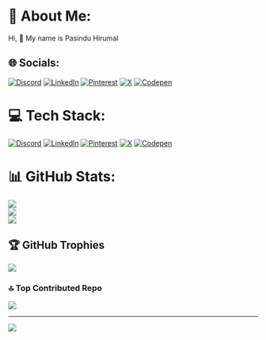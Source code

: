 # 💫 About Me:
Hi, 👋 My name is Pasindu Hirumal


## 🌐 Socials:
[![Discord](https://img.shields.io/badge/Discord-%237289DA.svg?logo=discord&logoColor=white)](https://discord.gg/https://support.discord.com/hc/en-us/profiles/26941006315799) [![LinkedIn](https://img.shields.io/badge/LinkedIn-%230077B5.svg?logo=linkedin&logoColor=white)](https://linkedin.com/in/www.linkedin.com/in/pasindu-hirumal-b0a37029b) [![Pinterest](https://img.shields.io/badge/Pinterest-%23E60023.svg?logo=Pinterest&logoColor=white)](https://pinterest.com/https://pin.it/3p5XcdLa4) [![X](https://img.shields.io/badge/X-black.svg?logo=X&logoColor=white)](https://x.com/https://x.com/HirumalP) [![Codepen](https://img.shields.io/badge/Codepen-000000?style=for-the-badge&logo=codepen&logoColor=white)](https://codepen.io/https://codepen.io/P-Hirumal) 

# 💻 Tech Stack:
[![Discord](https://img.shields.io/badge/Discord-%237289DA.svg?logo=discord&logoColor=white)](https://discord.gg/https://support.discord.com/hc/en-us/profiles/26941006315799) [![LinkedIn](https://img.shields.io/badge/LinkedIn-%230077B5.svg?logo=linkedin&logoColor=white)](https://linkedin.com/in/www.linkedin.com/in/pasindu-hirumal-b0a37029b) [![Pinterest](https://img.shields.io/badge/Pinterest-%23E60023.svg?logo=Pinterest&logoColor=white)](https://pinterest.com/https://www.pinterest.com/pasinduhirumal/) [![X](https://img.shields.io/badge/X-black.svg?logo=X&logoColor=white)](https://x.com/https://x.com/HirumalP) [![Codepen](https://img.shields.io/badge/Codepen-000000?style=for-the-badge&logo=codepen&logoColor=white)](https://codepen.io/https://codepen.io/P-Hirumal) 

# 📊 GitHub Stats:
![](https://github-readme-stats.vercel.app/api?username=PasinduHirumal&theme=dark&hide_border=false&include_all_commits=false&count_private=false)<br/>
![](https://github-readme-streak-stats.herokuapp.com/?user=PasinduHirumal&theme=dark&hide_border=false)<br/>
![](https://github-readme-stats.vercel.app/api/top-langs/?username=PasinduHirumal&theme=dark&hide_border=false&include_all_commits=false&count_private=false&layout=compact)

## 🏆 GitHub Trophies
![](https://github-profile-trophy.vercel.app/?username=PasinduHirumal&theme=radical&no-frame=false&no-bg=true&margin-w=4)

### 🔝 Top Contributed Repo
![](https://github-contributor-stats.vercel.app/api?username=PasinduHirumal&limit=5&theme=dark&combine_all_yearly_contributions=true)

---
[![](https://visitcount.itsvg.in/api?id=PasinduHirumal&icon=0&color=0)](https://visitcount.itsvg.in)

<!-- Proudly created with GPRM ( https://gprm.itsvg.in ) -->
